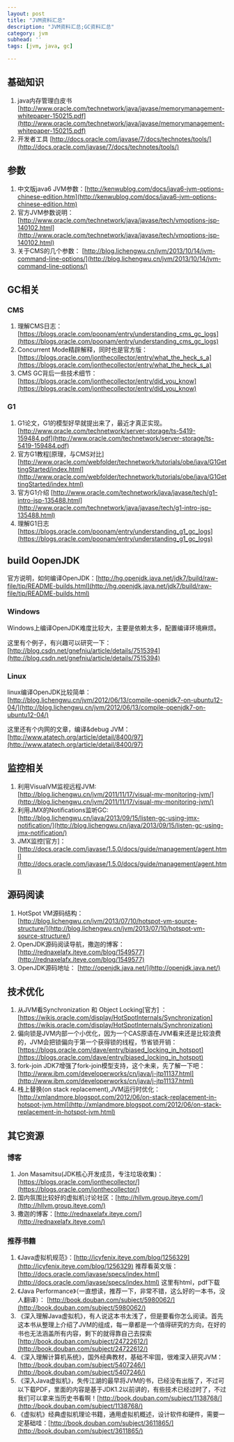 ```yaml
---
layout: post
title: "JVM资料汇总"
description: "JVM资料汇总;GC资料汇总"
category: jvm
subhead: ''
tags: [jvm, java, gc]

---
```


基础知识
--------

1.  java内存管理白皮书[http://www.oracle.com/technetwork/java/javase/memorymanagement-whitepaper-150215.pdf](http://www.oracle.com/technetwork/java/javase/memorymanagement-whitepaper-150215.pdf)
2.  开发者工具 [http://docs.oracle.com/javase/7/docs/technotes/tools/](http://docs.oracle.com/javase/7/docs/technotes/tools/)

参数
----

1.  中文版java6 JVM参数：[http://kenwublog.com/docs/java6-jvm-options-chinese-edition.htm](http://kenwublog.com/docs/java6-jvm-options-chinese-edition.htm)
2.  官方JVM参数说明：[http://www.oracle.com/technetwork/java/javase/tech/vmoptions-jsp-140102.html](http://www.oracle.com/technetwork/java/javase/tech/vmoptions-jsp-140102.html)
3.  关于CMS的几个参数： [http://blog.lichengwu.cn/jvm/2013/10/14/jvm-command-line-options/](http://blog.lichengwu.cn/jvm/2013/10/14/jvm-command-line-options/)

GC相关
------

### CMS

1.  理解CMS日志：[https://blogs.oracle.com/poonam/entry/understanding_cms_gc_logs](https://blogs.oracle.com/poonam/entry/understanding_cms_gc_logs)
2.  Concurrent Mode精辟解释，同时也是官方版：[https://blogs.oracle.com/jonthecollector/entry/what_the_heck_s_a](https://blogs.oracle.com/jonthecollector/entry/what_the_heck_s_a)
3.  CMS GC背后一些技术细节：[https://blogs.oracle.com/jonthecollector/entry/did_you_know](https://blogs.oracle.com/jonthecollector/entry/did_you_know)

### G1

1.  G1论文，G1的模型好早就提出来了，最近才真正实现。[http://www.oracle.com/technetwork/server-storage/ts-5419-159484.pdf](http://www.oracle.com/technetwork/server-storage/ts-5419-159484.pdf)
2.  官方G1教程\[原理，与CMS对比\][http://www.oracle.com/webfolder/technetwork/tutorials/obe/java/G1GettingStarted/index.html](http://www.oracle.com/webfolder/technetwork/tutorials/obe/java/G1GettingStarted/index.html)
3.  官方G1介绍 [http://www.oracle.com/technetwork/java/javase/tech/g1-intro-jsp-135488.html](http://www.oracle.com/technetwork/java/javase/tech/g1-intro-jsp-135488.html)
4.  理解G1日志 [https://blogs.oracle.com/poonam/entry/understanding_g1_gc_logs](https://blogs.oracle.com/poonam/entry/understanding_g1_gc_logs)

build OopenJDK
--------------

官方说明，如何编译OpenJDK：[http://hg.openjdk.java.net/jdk7/build/raw-file/tip/README-builds.html](http://hg.openjdk.java.net/jdk7/build/raw-file/tip/README-builds.html)

### Windows

Windows上编译OpenJDK难度比较大，主要是依赖太多，配置编译环境麻烦。

这里有个例子，有兴趣可以研究一下：[http://blog.csdn.net/gnefniu/article/details/7515394](http://blog.csdn.net/gnefniu/article/details/7515394)

### Linux

linux编译OpenJDK比较简单：[http://blog.lichengwu.cn/jvm/2012/06/13/compile-openjdk7-on-ubuntu12-04/](http://blog.lichengwu.cn/jvm/2012/06/13/compile-openjdk7-on-ubuntu12-04/)

这里还有个内网的文章，编译&debug JVM：[http://www.atatech.org/article/detail/8400/97](http://www.atatech.org/article/detail/8400/97)

监控相关
--------

1.  利用VisualVM监视远程JVM: [http://blog.lichengwu.cn/jvm/2011/11/17/visual-mv-monitoring-jvm/](http://blog.lichengwu.cn/jvm/2011/11/17/visual-mv-monitoring-jvm/)
2.  利用JMX的Notifications监听GC:[http://blog.lichengwu.cn/java/2013/09/15/listen-gc-using-jmx-notification/](http://blog.lichengwu.cn/java/2013/09/15/listen-gc-using-jmx-notification/)
3.  JMX监控\[官方\]：[http://docs.oracle.com/javase/1.5.0/docs/guide/management/agent.html](http://docs.oracle.com/javase/1.5.0/docs/guide/management/agent.html)

源码阅读
--------

1.  HotSpot VM源码结构：[http://blog.lichengwu.cn/jvm/2013/07/10/hotspot-vm-source-structure/](http://blog.lichengwu.cn/jvm/2013/07/10/hotspot-vm-source-structure/)
2.  OpenJDK源码阅读导航，撒迦的博客： [http://rednaxelafx.iteye.com/blog/1549577](http://rednaxelafx.iteye.com/blog/1549577)
3.  OpenJDK源码地址： [http://openjdk.java.net/](http://openjdk.java.net/)

技术优化
--------

1.  从JVM看Synchronization 和 Object Locking\[官方\] ：[https://wikis.oracle.com/display/HotSpotInternals/Synchronization](https://wikis.oracle.com/display/HotSpotInternals/Synchronization)
2.  偏向锁是JVM内部一个小优化，因为一个CAS原语在JVM看来还是比较浪费的，JVM会把锁偏向于第一个获得锁的线程，节省锁开销：[https://blogs.oracle.com/dave/entry/biased_locking_in_hotspot](https://blogs.oracle.com/dave/entry/biased_locking_in_hotspot)
3.  fork-join JDK7增强了fork-join模型支持，这个未来，先了解一下吧：[http://www.ibm.com/developerworks/cn/java/j-jtp11137.html](http://www.ibm.com/developerworks/cn/java/j-jtp11137.html)
4.  栈上替换(on stack replacement),JVM运行时优化： [http://xmlandmore.blogspot.com/2012/06/on-stack-replacement-in-hotspot-jvm.html](http://xmlandmore.blogspot.com/2012/06/on-stack-replacement-in-hotspot-jvm.html)

其它资源
--------

### 博客

1.  Jon Masamitsu(JDK核心开发成员，专注垃圾收集)：[https://blogs.oracle.com/jonthecollector/](https://blogs.oracle.com/jonthecollector/)
2.  国内氛围比较好的虚拟机讨论社区：[http://hllvm.group.iteye.com/](http://hllvm.group.iteye.com/)
3.  撒迦的博客：[http://rednaxelafx.iteye.com/](http://rednaxelafx.iteye.com/)

### 推荐书籍

1.  《Java虚拟机规范》：[http://icyfenix.iteye.com/blog/1256329](http://icyfenix.iteye.com/blog/1256329) 推荐看英文版：[http://docs.oracle.com/javase/specs/index.html](http://docs.oracle.com/javase/specs/index.html) 这里有html，pdf下载
2.  《Java Performance》（一直想读，推荐一下，非常不错，这么好的一本书，没人翻译）： [http://book.douban.com/subject/5980062/](http://book.douban.com/subject/5980062/)
3.  《深入理解Java虚拟机》，有人说这本书太浅了，但是要看你怎么阅读。首先这本书从整理上介绍了JVM的组成，每一章都是一个值得研究的方向，在好的书也无法涵盖所有内容，剩下的就得靠自己去探索 [http://book.douban.com/subject/24722612/](http://book.douban.com/subject/24722612/)
4.  《深入理解计算机系统》，国外经典教材，基础不牢固，很难深入研究JVM：[http://book.douban.com/subject/5407246/](http://book.douban.com/subject/5407246/)
5.  《深入Java虚拟机》，失传江湖的最早将JVM的书，已经没有出版了，不过可以下载PDF，里面的内容是基于JDK1.2以前讲的，有些技术已经过时了，不过我们可以拿来当历史书看啊！[http://book.douban.com/subject/1138768/](http://book.douban.com/subject/1138768/)
6.  《虚拟机》经典虚拟机理论书籍，通用虚拟机概述，设计软件和硬件，需要一定基础哇：[http://book.douban.com/subject/3611865/](http://book.douban.com/subject/3611865/)

